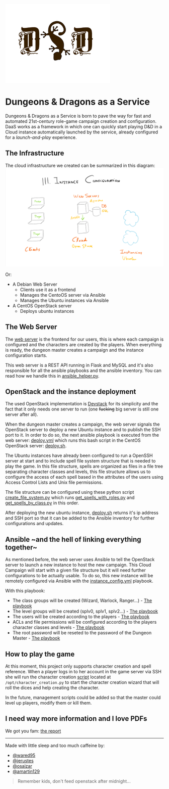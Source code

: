<img src="https://github.com/osaizar/DaaS/blob/master/Report/images/logo.png?raw=true" alt="alt text" height="250">

# Dungeons & Dragons as a Service

Dungeons & Dragons as a Service is born to pave the way for fast and automated 21st-century role-game campaign creation and configuration. DaaS works as a framework in which one can quickly start playing D&D in a Cloud instance automatically launched by the service, already configured for a _launch-and-play_ experience.

## The Infrastructure
The cloud infrastructure we created can be summarized in this diagram:
![alt_text](Report/images/Phase3.png)

Or:
- A Debian Web Server
  * Clients use it as a frontend
  * Manages the CentoOS server via Ansible
  * Manages the Ubuntu instances via Ansible
- A CentOS OpenStack server
  * Deploys ubuntu instances

## The Web Server
The [web server](Web%20API/server.py) is the frontend for our users, this is where each campaign is configured and the characters are created by the players. When everything is ready, the dungeon master creates a campaign and the instance configuration starts.

This web server is a REST API running in Flask and MySQL and it's also responsible for all the ansible playbooks and the ansible inventory. You can read how we handle this in [ansible_helper.py](Web%20API/ansible_helper.py).

## OpenStack and the instance deployment
The used OpenStack implementation is [Devstack](https://docs.openstack.org/devstack/latest/) for its simplicity and the fact that it only needs one server to run (one ~~fucking~~ big server is still one server after all).

When the dungeon master creates a campaign, the web server signals the OpenStack server to deploy a new Ubuntu instance and to publish the SSH port to it. In order to do so, the next ansible playbook is executed from the web server: [deploy.yml](Web%20API/ansible/deploy.yml) which runs this bash script in the CentOS OpenStack server: [deploy.sh](Scripts/deploy.sh).

The Ubuntu instances have already been configured to run a OpenSSH server at start and to include spell file system structure that is needed to play the game. In this file structure, spells are organized as files in a file tree separating character classes and levels, this file structure allows us to configure the access of each spell based in the attributes of the users using Access Control Lists and Unix file permissions. 

The file structure can be configured using these python script [create_file_system.py](Scripts/spells_roles/create_file_system.py) which runs [get_spells_with_roles.py](Scripts/spells_roles/get_spells_with_roles.py) and [get_spells_by_class.py](Scripts/spells_roles/get_spells_by_class.py) in this order.

After deploying the new ubuntu instance, [deploy.sh](Scripts/deploy.sh) returns it's ip address and SSH port so that it can be added to the Ansible inventory for further configurations and updates.

## Ansible ~and the hell of linking everything together~
As mentioned before, the web server uses Ansible to tell the OpenStack server to launch a new instance to host the new campaign. This Cloud Campaign will start with a given file structure but it will need further configurations to be actually usable. To do so, this new instance will be remotely configured via Ansible with the [instance_config.yml](Web%20API/ansible/instance_config.yml) playbook.

With this playbook:
- The class groups will be created (Wizard, Warlock, Ranger...) - [The playbook](Web%20API/ansible/create_class_groups.yml)
- The level groups will be created (splv0, splv1, splv2...) - [The playbook](Web%20API/ansible/create_level_groups.yml)
- The users will be created according to the players - [The playbook](Web%20API/ansible/create_user_fromfile.yml)
- ACLs and file permissions will be configured according to the players character classes and levels - [The playbook](Web%20API/ansible/set_acls.yml)
- The root password will be reseted to the password of the Dungeon Master - [The playbook](Web%20API/ansible/reset_root_pwd.yml)

## How to play the game
At this moment, this project only supports character creation and spell reference. 
When a player logs in to her account in the game server via SSH she will run the character creation [script](Scripts/character_creation.py) located at `/opt/character_creation.py` to start the character creation wizard that will roll the dices and help creating the character.

In the future, management scripts could be added so that the master could level up players, modify them or kill them.

## I need way more information and I love PDFs
We got you fam: [the report](Report/Report_architectures.pdf)

___

Made with little sleep and too much caffeine by:
- [@wared95](https://github.com/wared95)
- [@jerustes](https://github.com/jerustes)
- [@osaizar](https://github.com/osaizar)
- [@amartin129](https://github.com/amartin129)

> Remember kids, don't feed openstack after midnight...
